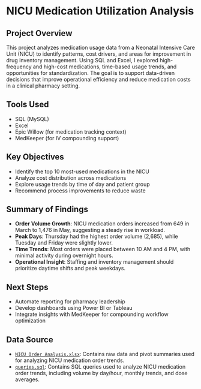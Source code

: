 # NICU Medication Utilization Analysis

## Project Overview

This project analyzes medication usage data from a Neonatal Intensive Care Unit (NICU) to identify patterns, cost drivers, and areas for improvement in drug inventory management. Using SQL and Excel, I explored high-frequency and high-cost medications, time-based usage trends, and opportunities for standardization. The goal is to support data-driven decisions that improve operational efficiency and reduce medication costs in a clinical pharmacy setting.

## Tools Used
- SQL (MySQL)
- Excel
- Epic Willow (for medication tracking context)
- MedKeeper (for IV compounding support)

## Key Objectives
- Identify the top 10 most-used medications in the NICU
- Analyze cost distribution across medications
- Explore usage trends by time of day and patient group
- Recommend process improvements to reduce waste

## Summary of Findings

- **Order Volume Growth**: NICU medication orders increased from 649 in March to 1,476 in May, suggesting a steady rise in workload.
- **Peak Days**: Thursday had the highest order volume (2,685), while Tuesday and Friday were slightly lower.
- **Time Trends**: Most orders were placed between 10 AM and 4 PM, with minimal activity during overnight hours.
- **Operational Insight**: Staffing and inventory management should prioritize daytime shifts and peak weekdays.

## Next Steps
- Automate reporting for pharmacy leadership
- Develop dashboards using Power BI or Tableau
- Integrate insights with MedKeeper for compounding workflow optimization


## Data Source

- [`NICU Order Analysis.xlsx`](NICU%20Order%20Analysis.xlsx): Contains raw data and pivot summaries used for analyzing NICU medication order trends.
- [`queries.sql`](queries.sql): Contains SQL queries used to analyze NICU medication order trends, including volume by day/hour, monthly trends, and dose averages.
